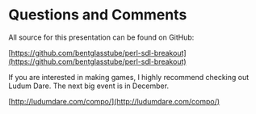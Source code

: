 # Questions and Comments

All source for this presentation can be found on GitHub:

[https://github.com/bentglasstube/perl-sdl-breakout](https://github.com/bentglasstube/perl-sdl-breakout)

If you are interested in making games, I highly recommend checking
out Ludum Dare.  The next big event is in December.

[http://ludumdare.com/compo/](http://ludumdare.com/compo/)
